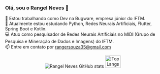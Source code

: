 ### Olá, sou o Rangel Neves 👋

🔭 Estou trabalhando como Dev na Bugware, empresa júnior do IFTM.
<br>
🌱 Atualmente estou estudando Python, Redes Neurais Artificiais, Flutter, Spring Boot e Kotlin.
<br>
💻 Atuo como pesquisador de Redes Neurais Artificiais no MIDI (Grupo de Pesquisa e Mineração de Dados e Imagens) do IFTM.
<br>
📫 Entre em contato por rangersouza35@gmail.com
<br>



<div align="center" display: flex; justify-content: center; align-items: stretch;">
  
  <img src="https://github-readme-stats.vercel.app/api?username=Rangel64&show_icons=true&theme=radical" alt="Rangel Neves   GitHub stats">
  <img src="https://github-readme-stats.vercel.app/api/top-langs/?username=Rangel64&layout=compact&theme=radical" alt="Top Langs"height="40" width="50">
  
</div>
